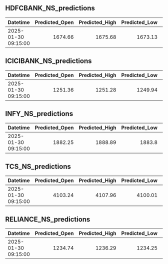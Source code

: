 ## HDFCBANK_NS_predictions
| Datetime            |   Predicted_Open |   Predicted_High |   Predicted_Low |   Predicted_Close |   Predicted_Volume |
|:--------------------|-----------------:|-----------------:|----------------:|------------------:|-------------------:|
| 2025-01-30 09:15:00 |          1674.66 |          1675.68 |         1673.13 |           1674.32 |            89869.1 |

## ICICIBANK_NS_predictions
| Datetime            |   Predicted_Open |   Predicted_High |   Predicted_Low |   Predicted_Close |   Predicted_Volume |
|:--------------------|-----------------:|-----------------:|----------------:|------------------:|-------------------:|
| 2025-01-30 09:15:00 |          1251.36 |          1251.28 |         1249.94 |           1250.33 |             130397 |

## INFY_NS_predictions
| Datetime            |   Predicted_Open |   Predicted_High |   Predicted_Low |   Predicted_Close |   Predicted_Volume |
|:--------------------|-----------------:|-----------------:|----------------:|------------------:|-------------------:|
| 2025-01-30 09:15:00 |          1882.25 |          1888.89 |          1883.8 |              1885 |             105243 |

## TCS_NS_predictions
| Datetime            |   Predicted_Open |   Predicted_High |   Predicted_Low |   Predicted_Close |   Predicted_Volume |
|:--------------------|-----------------:|-----------------:|----------------:|------------------:|-------------------:|
| 2025-01-30 09:15:00 |          4103.24 |          4107.96 |         4100.01 |           4103.37 |            17529.9 |

## RELIANCE_NS_predictions
| Datetime            |   Predicted_Open |   Predicted_High |   Predicted_Low |   Predicted_Close |   Predicted_Volume |
|:--------------------|-----------------:|-----------------:|----------------:|------------------:|-------------------:|
| 2025-01-30 09:15:00 |          1234.74 |          1236.29 |         1234.25 |           1235.13 |            85223.4 |

